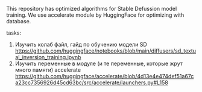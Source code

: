 This repository has optimized algorithms for Stable Defussion model training.
We use accelerate module by HuggingFace for optimizing with database.

tasks:

1. Изучить колаб файл, гайд по обучению модели SD https://github.com/huggingface/notebooks/blob/main/diffusers/sd_textual_inversion_training.ipynb
2. Изучить переменные в модуле (и те переменные, которые жрут много памяти) accelerate https://github.com/huggingface/accelerate/blob/4d13e4e474def51a67ca23cc7356926d45cd63bc/src/accelerate/launchers.py#L158
